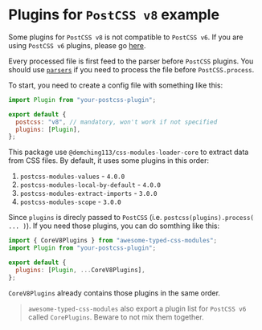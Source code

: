 # Plugins for `PostCSS v8` example

Some plugins for `PostCSS v8` is not compatible to `PostCSS v6`. If you are using `PostCSS v6` plugins, please go [here](../plugins/README.md).

Every processed file is first feed to the parser before `PostCSS` plugins. You should use [`parsers`](../parsers/README.md) if you need to process the file before `PostCSS.process`.

To start, you need to create a config file with something like this:

```javascript
import Plugin from "your-postcss-plugin";

export default {
  postcss: "v8", // mandatory, won't work if not specified
  plugins: [Plugin],
};
```

This package use `@demching113/css-modules-loader-core` to extract data from CSS files. By default, it uses some plugins in this order:

1. `postcss-modules-values` - `4.0.0`
2. `postcss-modules-local-by-default` - `4.0.0`
3. `postcss-modules-extract-imports` - `3.0.0`
4. `postcss-modules-scope` - `3.0.0`

Since `plugins` is direcly passed to `PostCSS` (i.e. `postcss(plugins).process( ... )`). If you need those plugins, you can do somthing like this:

```javascript
import { CoreV8Plugins } from "awesome-typed-css-modules";
import Plugin from "your-postcss-plugin";

export default {
  plugins: [Plugin, ...CoreV8Plugins],
};
```

`CoreV8Plugins` already contains those plugins in the same order.

> `awesome-typed-css-modules` also export a plugin list for `PostCSS v6` called `CorePlugins`. Beware to not mix them together.
